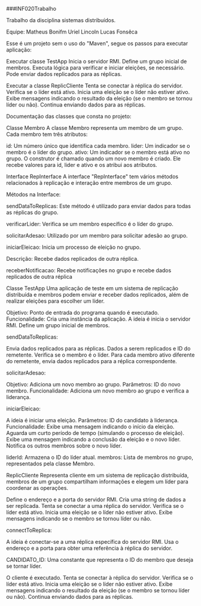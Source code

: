 ###INF020Trabalho

Trabalho da disciplina sistemas distribuídos.

Equipe: 
Matheus Bonifm
Uriel Lincoln
Lucas Fonsêca

Esse é um projeto sem o uso do "Maven", segue os passos para executar aplicação: 

Executar classe TestApp
Inicia o servidor RMI.
Define um grupo inicial de membros.
Executa lógica para verificar e iniciar eleições, se necessário.
Pode enviar dados replicados para as réplicas.

Executar a classe ReplicCliente
Tenta se conectar à réplica do servidor.
Verifica se o líder está ativo.
Inicia uma eleição se o líder não estiver ativo.
Exibe mensagens indicando o resultado da eleição (se o membro se tornou líder ou não).
Continua enviando dados para as réplicas.

Documentação das classes que consta no projeto: 

Classe Membro
A classe Membro representa um membro de um grupo. 
Cada membro tem três atributos:

id: Um número único que identifica cada membro.
lider: Um indicador se o membro é o líder do grupo.
ativo: Um indicador se o membro está ativo no grupo.
O construtor é chamado quando um novo membro é criado. Ele recebe valores para id, lider e ativo e os atribui aos atributos.


Interface RepInterface
A interface "RepInterface" tem vários métodos relacionados à replicação e interação entre membros de um grupo.

Métodos na Interface:

sendDataToReplicas: Este método é utilizado para enviar dados para todas as réplicas do grupo.


verificarLider: Verifica se um membro específico é o líder do grupo.

solicitarAdesao: Utilizado por um membro para solicitar adesão ao grupo.

iniciarEleicao: Inicia um processo de eleição no grupo.

Descrição: Recebe dados replicados de outra réplica.


receberNotificacao: Recebe notificações no grupo e recebe dados replicados de outra réplica



Classe TestApp
Uma aplicação de teste em um sistema de replicação distribuída e membros podem enviar e receber dados replicados, além de realizar eleições para escolher um líder.


Objetivo: Ponto de entrada do programa quando é executado.
Funcionalidade:
Cria uma instância da aplicação.
A ideia é inicia o servidor RMI.
Define um grupo inicial de membros.

sendDataToReplicas:

Envia dados replicados para as réplicas.
Dados a serem replicados e ID do remetente.
Verifica se o membro é o líder.
Para cada membro ativo diferente do remetente, envia dados replicados para a réplica correspondente.


solicitarAdesao:

Objetivo: Adiciona um novo membro ao grupo.
Parâmetros: ID do novo membro.
Funcionalidade: Adiciona um novo membro ao grupo e verifica a liderança.

iniciarEleicao:

A ideia é iniciar uma eleição.
Parâmetros: ID do candidato à liderança.
Funcionalidade:
Exibe uma mensagem indicando o início da eleição.
Aguarda um curto período de tempo (simulando o processo de eleição).
Exibe uma mensagem indicando a conclusão da eleição e o novo líder.
Notifica os outros membros sobre o novo líder.


liderId: Armazena o ID do líder atual.
membros: Lista de membros no grupo, representados pela classe Membro.

ReplicCliente
Representa cliente em um sistema de replicação distribuída, membros de um grupo compartilham informações e elegem um líder para coordenar as operações.


Define o endereço e a porta do servidor RMI.
Cria uma string de dados a ser replicada.
Tenta se conectar a uma réplica do servidor.
Verifica se o líder está ativo.
Inicia uma eleição se o líder não estiver ativo.
Exibe mensagens indicando se o membro se tornou líder ou não.


connectToReplica:

A ideia é conectar-se a uma réplica específica do servidor RMI.
Usa o endereço e a porta para obter uma referência à réplica do servidor.

CANDIDATO_ID: Uma constante que representa o ID do membro que deseja se tornar líder.


O cliente é executado.
Tenta se conectar à réplica do servidor.
Verifica se o líder está ativo.
Inicia uma eleição se o líder não estiver ativo.
Exibe mensagens indicando o resultado da eleição (se o membro se tornou líder ou não).
Continua enviando dados para as réplicas.



